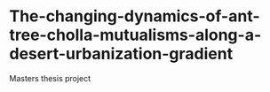 # The-changing-dynamics-of-ant-tree-cholla-mutualisms-along-a-desert-urbanization-gradient
Masters thesis project

